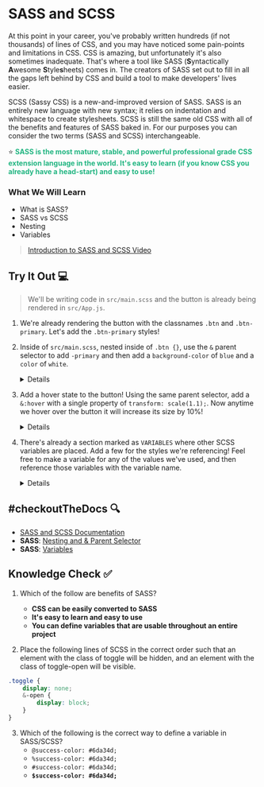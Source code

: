 # SASS and SCSS

At this point in your career, you've probably written hundreds (if not thousands) of lines of CSS, and you may have noticed some pain-points and limitations in CSS. CSS is amazing, but unfortunately it's also sometimes inadequate. That's where a tool like SASS (**S**yntactically **A**wesome **S**tyle**s**heets) comes in. The creators of SASS set out to fill in all the gaps left behind by CSS and build a tool to make developers' lives easier.

SCSS (Sassy CSS) is a new-and-improved version of SASS. SASS is an entirely new language with new syntax; it relies on indentation and whitespace to create stylesheets. SCSS is still the same old CSS with all of the benefits and features of SASS baked in. For our purposes you can consider the two terms (SASS and SCSS) interchangeable.

⭐ <span style = "color: #21B581">**SASS is the most mature, stable, and powerful professional grade CSS extension language in the world. It's easy to learn (if you know CSS you already have a head-start) and easy to use!**</span>

### What We Will Learn
- What is SASS?
- SASS vs SCSS
- Nesting
- Variables

>[Introduction to SASS and SCSS Video](https://www.loom.com/share/83e34dd786ee4dbf8f2d77841b2f2ff3)

## Try It Out 💻

> We'll be writing code in `src/main.scss` and the button is already being rendered in `src/App.js`.

1. We're already rendering the button with the classnames `.btn` and `.btn-primary`. Let's add the `.btn-primary` styles!
2. Inside of `src/main.scss`, nested inside of `.btn {}`, use the `&` parent selector to add `-primary` and then add a `background-color` of `blue` and a `color` of `white`.
    <details>

    ```scss
    .btn {
        /* other styles here */

        &-primary {
            background-color: blue;
            color: white;
        }
    }
    ```

    </details>
3. Add a hover state to the button! Using the same parent selector, add a `&:hover` with a single property of `transform: scale(1.1);`. Now anytime we hover over the button it will increase its size by 10%!
    <details>

    ```scss
    .btn {
        /* other styles here */

        &:hover {
            transform: scale(1.1);
        }
    }
    ```

    </details>

4. There's already a section marked as `VARIABLES` where other SCSS variables are placed. Add a few for the styles we're referencing! Feel free to make a variable for any of the values we've used, and then reference those variables with the variable name.
    <details>

    ```scss
    /* === variables === */
    $transition: transform 0.3s ease;
    $scale: scale(1.1);
    $primary-color: blue;

    .btn {
    /* other styles here */

    transition: $transition;
    
    &-primary {
        background-color: $primary-color;
        color: $white;
    }

    &:hover {
        transform: $scale;
    }
    }
    ```

    </details>

## #checkoutTheDocs 🔍
- [SASS and SCSS Documentation](https://sass-lang.com/documentation/)
- **SASS**: [Nesting and & Parent Selector](https://sass-lang.com/documentation/style-rules/parent-selector)
- **SASS**: [Variables](https://sass-lang.com/documentation/variables)

## Knowledge Check ✅
1. Which of the follow are benefits of SASS?
    - **CSS can be easily converted to SASS**
    - **It's easy to learn and easy to use**
    - **You can define variables that are usable throughout an entire project**

2. Place the following lines of SCSS in the correct order such that an element with the class of toggle will be hidden, and an element with the class of toggle-open will be visible.
```css
.toggle {
    display: none;
    &-open { 
        display: block;
    }
}
```

3. Which of the following is the correct way to define a variable in SASS/SCSS?
    - `@success-color: #6da34d;`
    - `%success-color: #6da34d;`
    - `#success-color: #6da34d;`
    - **`$success-color: #6da34d;`**